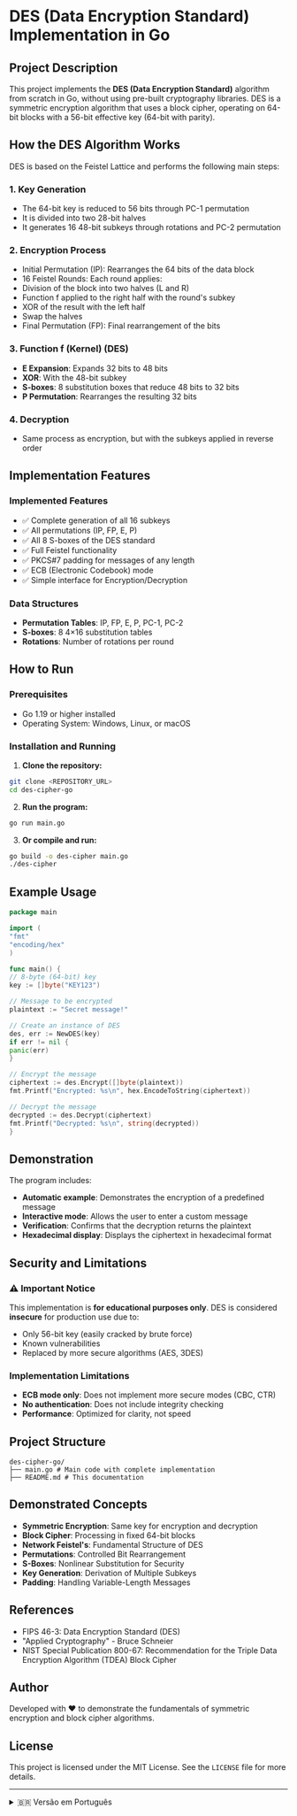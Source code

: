 # DES (Data Encryption Standard) Implementation in Go

## Project Description

This project implements the **DES (Data Encryption Standard)** algorithm from scratch in Go, without using pre-built cryptography libraries. DES is a symmetric encryption algorithm that uses a block cipher, operating on 64-bit blocks with a 56-bit effective key (64-bit with parity).

## How the DES Algorithm Works

DES is based on the Feistel Lattice and performs the following main steps:

### 1. Key Generation
- The 64-bit key is reduced to 56 bits through PC-1 permutation
- It is divided into two 28-bit halves
- It generates 16 48-bit subkeys through rotations and PC-2 permutation

### 2. Encryption Process
- Initial Permutation (IP): Rearranges the 64 bits of the data block
- 16 Feistel Rounds: Each round applies:
- Division of the block into two halves (L and R)
- Function f applied to the right half with the round's subkey
- XOR of the result with the left half
- Swap the halves
- Final Permutation (FP): Final rearrangement of the bits

### 3. Function f (Kernel) (DES)
- **E Expansion**: Expands 32 bits to 48 bits
- **XOR**: With the 48-bit subkey
- **S-boxes**: 8 substitution boxes that reduce 48 bits to 32 bits
- **P Permutation**: Rearranges the resulting 32 bits

### 4. Decryption
- Same process as encryption, but with the subkeys applied in reverse order

## Implementation Features

### Implemented Features
- ✅ Complete generation of all 16 subkeys
- ✅ All permutations (IP, FP, E, P)
- ✅ All 8 S-boxes of the DES standard
- ✅ Full Feistel functionality
- ✅ PKCS#7 padding for messages of any length
- ✅ ECB (Electronic Codebook) mode
- ✅ Simple interface for Encryption/Decryption

### Data Structures
- **Permutation Tables**: IP, FP, E, P, PC-1, PC-2
- **S-boxes**: 8 4×16 substitution tables
- **Rotations**: Number of rotations per round

## How to Run

### Prerequisites
- Go 1.19 or higher installed
- Operating System: Windows, Linux, or macOS

### Installation and Running

1. **Clone the repository:**
```bash
git clone <REPOSITORY_URL>
cd des-cipher-go
```

2. **Run the program:**
```bash
go run main.go
```

3. **Or compile and run:**
```bash
go build -o des-cipher main.go
./des-cipher
```

## Example Usage

```go
package main

import (
"fmt"
"encoding/hex"
)

func main() {
// 8-byte (64-bit) key
key := []byte("KEY123")

// Message to be encrypted
plaintext := "Secret message!"

// Create an instance of DES
des, err := NewDES(key)
if err != nil {
panic(err)
}

// Encrypt the message
ciphertext := des.Encrypt([]byte(plaintext))
fmt.Printf("Encrypted: %s\n", hex.EncodeToString(ciphertext))

// Decrypt the message
decrypted := des.Decrypt(ciphertext)
fmt.Printf("Decrypted: %s\n", string(decrypted))
}
```

## Demonstration

The program includes:
- **Automatic example**: Demonstrates the encryption of a predefined message
- **Interactive mode**: Allows the user to enter a custom message
- **Verification**: Confirms that the decryption returns the plaintext
- **Hexadecimal display**: Displays the ciphertext in hexadecimal format

## Security and Limitations

### ⚠️ Important Notice
This implementation is **for educational purposes only**. DES is considered **insecure** for production use due to:
- Only 56-bit key (easily cracked by brute force)
- Known vulnerabilities
- Replaced by more secure algorithms (AES, 3DES)

### Implementation Limitations
- **ECB mode only**: Does not implement more secure modes (CBC, CTR)
- **No authentication**: Does not include integrity checking
- **Performance**: Optimized for clarity, not speed

## Project Structure

```
des-cipher-go/
├── main.go # Main code with complete implementation
├── README.md # This documentation
```

## Demonstrated Concepts

- **Symmetric Encryption**: Same key for encryption and decryption
- **Block Cipher**: Processing in fixed 64-bit blocks
- **Network Feistel's**: Fundamental Structure of DES
- **Permutations**: Controlled Bit Rearrangement
- **S-Boxes**: Nonlinear Substitution for Security
- **Key Generation**: Derivation of Multiple Subkeys
- **Padding**: Handling Variable-Length Messages

## References

- FIPS 46-3: Data Encryption Standard (DES)
- "Applied Cryptography" - Bruce Schneier
- NIST Special Publication 800-67: Recommendation for the Triple Data Encryption Algorithm (TDEA) Block Cipher

## Author

Developed with ❤️ to demonstrate the fundamentals of symmetric encryption and block cipher algorithms.

## License

This project is licensed under the MIT License. See the `LICENSE` file for more details.

---

<details>
<summary>🇧🇷 Versão em Português</summary>

⭐ **If this project was useful to you, don't forget to give it a star.

# Implementação DES (Data Encryption Standard) em Go

## Descrição do Projeto

Este projeto implementa o algoritmo **DES (Data Encryption Standard)** do zero em Go, sem o uso de bibliotecas de criptografia prontas. O DES é um algoritmo de criptografia simétrica que utiliza cifra por blocos, operando em blocos de 64 bits com uma chave de 56 bits efetivos (64 bits com paridade).

## Como Funciona o Algoritmo DES

O DES é baseado na **Rede de Feistel** e realiza os seguintes passos principais:

### 1. Geração das Chaves
- A chave de 64 bits é reduzida para 56 bits através da permutação PC-1
- É dividida em duas metades de 28 bits cada
- Gera 16 subchaves de 48 bits através de rotações e permutação PC-2

### 2. Processo de Cifragem
- **Permutação Inicial (IP)**: Reorganiza os 64 bits do bloco de dados
- **16 Rounds de Feistel**: Cada round aplica:
  - Divisão do bloco em duas metades (L e R)
  - Função f aplicada à metade direita com a subchave do round
  - XOR do resultado com a metade esquerda
  - Troca das metades
- **Permutação Final (FP)**: Reorganização final dos bits

### 3. Função f (Núcleo do DES)
- **Expansão E**: Expande 32 bits para 48 bits
- **XOR**: Com a subchave de 48 bits
- **S-boxes**: 8 caixas de substituição que reduzem de 48 para 32 bits
- **Permutação P**: Reorganiza os 32 bits resultantes

### 4. Decifragem
- Mesmo processo da cifragem, mas com as subchaves aplicadas em ordem reversa

## Características da Implementação

### Recursos Implementados
- ✅ Geração completa das 16 subchaves
- ✅ Todas as permutações (IP, FP, E, P)
- ✅ Todas as 8 S-boxes do padrão DES
- ✅ Função de Feistel completa
- ✅ Padding PKCS#7 para mensagens de qualquer tamanho
- ✅ Modo ECB (Electronic Codebook)
- ✅ Interface simples para cifragem/decifragem

### Estruturas de Dados
- **Tabelas de Permutação**: IP, FP, E, P, PC-1, PC-2
- **S-boxes**: 8 tabelas de substituição 4×16
- **Rotações**: Quantidade de rotações por round

## Como Executar

### Pré-requisitos
- Go 1.19 ou superior instalado
- Sistema operacional: Windows, Linux ou macOS

### Instalação e Execução

1. **Clone o repositório:**
```bash
git clone <URL_DO_REPOSITORIO>
cd des-cipher-go
```

2. **Execute o programa:**
```bash
go run main.go
```

3. **Ou compile e execute:**
```bash
go build -o des-cipher main.go
./des-cipher
```

## Exemplo de Uso

```go
package main

import (
    "fmt"
    "encoding/hex"
)

func main() {
    // Chave de 8 bytes (64 bits)
    key := []byte("CHAVE123")
    
    // Mensagem a ser cifrada
    plaintext := "Mensagem secreta!"
    
    // Cria instância do DES
    des, err := NewDES(key)
    if err != nil {
        panic(err)
    }
    
    // Cifra a mensagem
    ciphertext := des.Encrypt([]byte(plaintext))
    fmt.Printf("Cifrado: %s\n", hex.EncodeToString(ciphertext))
    
    // Decifra a mensagem
    decrypted := des.Decrypt(ciphertext)
    fmt.Printf("Decifrado: %s\n", string(decrypted))
}
```

## Demonstração

O programa inclui:
- **Exemplo automático**: Demonstra a cifragem de uma mensagem pré-definida
- **Modo interativo**: Permite ao usuário inserir uma mensagem personalizada
- **Verificação**: Confirma se a decifragem retorna o texto original
- **Exibição hexadecimal**: Mostra o texto cifrado em formato hexadecimal

## Segurança e Limitações

### ⚠️ Aviso Importante
Esta implementação é **exclusivamente educacional**. O DES é considerado **inseguro** para uso em produção devido a:
- Chave de apenas 56 bits (facilmente quebrada por força bruta)
- Vulnerabilidades conhecidas
- Substituído por algoritmos mais seguros (AES, 3DES)

### Limitações da Implementação
- **Modo ECB apenas**: Não implementa modos mais seguros (CBC, CTR)
- **Sem autenticação**: Não inclui verificação de integridade
- **Performance**: Otimizada para clareza, não para velocidade

## Estrutura do Projeto

```
des-cipher-go/
├── main.go          # Código principal com implementação completa
├── README.md        # Esta documentação
```

## Conceitos Demonstrados

- **Criptografia Simétrica**: Mesma chave para cifrar e decifrar
- **Cifra por Blocos**: Processamento em blocos fixos de 64 bits
- **Rede de Feistel**: Estrutura fundamental do DES
- **Permutações**: Reorganização controlada de bits
- **S-boxes**: Substituição não-linear para segurança
- **Geração de Chaves**: Derivação de múltiplas subchaves
- **Padding**: Tratamento de mensagens de tamanho variável

## Referências

- FIPS 46-3: Data Encryption Standard (DES)
- "Applied Cryptography" - Bruce Schneier
- NIST Special Publication 800-67: Recommendation for the Triple Data Encryption Algorithm (TDEA) Block Cipher

## Autor

Desenvolvido com ❤️ para demonstrar os fundamentos da criptografia simétrica e algoritmos de cifra por blocos.

## Licença

Este projeto está sob a licença MIT. Veja o arquivo `LICENSE` para mais detalhes.

---

⭐ **Se este projeto foi útil para você, não esqueça de dar uma estrela!** ⭐

</details>

